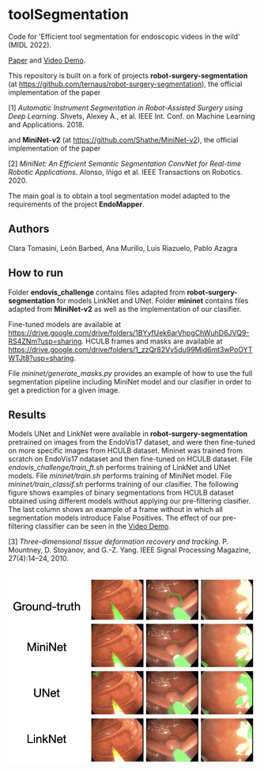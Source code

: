 # toolSegmentation
Code for 'Efficient tool segmentation for endoscopic videos in the wild' (MIDL 2022).

[Paper](https://openreview.net/pdf?id=DPkb7gxt6gZ) and [Video Demo](https://drive.google.com/file/d/1anOHK4h19EesMFc_drYFnbcYtOBeTuJb/view?usp=sharing).


This repository is built on a fork of projects **robot-surgery-segmentation** (at https://github.com/ternaus/robot-surgery-segmentation), the official implementation of the paper 

[1] *Automatic Instrument Segmentation in Robot-Assisted Surgery using Deep Learning*. Shvets, Alexey A., et al. IEEE Int. Conf. on Machine Learning and Applications. 2018.

and **MiniNet-v2** (at https://github.com/Shathe/MiniNet-v2), the official implementation of the paper

[2] *MiniNet: An Efficient Semantic Segmentation ConvNet for Real-time Robotic Applications*. Alonso, Iñigo et al. IEEE Transactions on Robotics. 2020.

The main goal is to obtain a tool segmentation model adapted to the requirements of the project **EndoMapper**.

## Authors
Clara Tomasini, León Barbed, Ana Murillo, Luis Riazuelo, Pablo Azagra

## How to run
Folder **endovis_challenge** contains files adapted from **robot-surgery-segmentation** for models LinkNet and UNet. 
Folder **mininet** contains files adapted from **MiniNet-v2** as well as the implementation of our clasifier. 

Fine-tuned models are available at https://drive.google.com/drive/folders/1BYyfUek6arVhpgChWuhD6JVQ9-RS4ZNm?usp=sharing. 
HCULB frames and masks are available at https://drive.google.com/drive/folders/1_zzQr82Vv5du99Mid6mt3wPoOYTWTJt8?usp=sharing.

File *mininet/generate_masks.py* provides an example of how to use the full segmentation pipeline including MiniNet model and our clasifier in order to get a prediction for a given image.

## Results
Models UNet and LinkNet were available in **robot-surgery-segmentation** pretrained on images from the EndoVis17 dataset, and were then fine-tuned on more specific images from HCULB dataset. Mininet was trained from scratch on EndoVis17 ndataset and then fine-tuned on HCULB dataset.
File *endovis_challenge/train_ft.sh* performs training of LinkNet and UNet models. File *mininet/train.sh* performs training of MiniNet model. File *mininet/train_classif.sh* performs training of our clasifier. 
The following figure shows examples of binary segmentations from HCULB dataset obtained using different models without applying our pre-filtering clasifier. 
The last column shows an example of a frame without in which all segmentation models introduce False Positives. The effect of our pre-filtering classifier can be seen in the [Video Demo](https://drive.google.com/file/d/1anOHK4h19EesMFc_drYFnbcYtOBeTuJb/view?usp=sharing).

[3] *Three-dimensional tissue deformation recovery and tracking*. P. Mountney, D. Stoyanov, and G.-Z. Yang. IEEE Signal Processing Magazine, 27(4):14–24, 2010.

![results](/images/results_seg_hculb.png)
